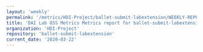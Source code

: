 ```yaml
---
layout: 'weekly'
permalink: '/metrics/HDI-Project/ballet-submit-labextension/WEEKLY-REPORT-2020-03-22'
title: 'DAI Lab OSS Metrics Metrics report for ballet-submit-labextension | WEEKLY-REPORT-2020-03-22'
organization: 'HDI-Project'
repository: 'ballet-submit-labextension'
current_date: '2020-03-22'
---
```

